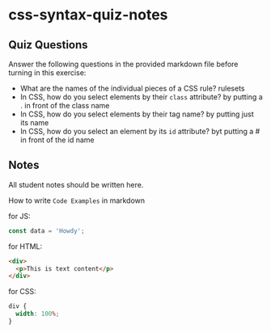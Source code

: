 # css-syntax-quiz-notes

## Quiz Questions

Answer the following questions in the provided markdown file before turning in this exercise:

- What are the names of the individual pieces of a CSS rule?
  rulesets
- In CSS, how do you select elements by their `class` attribute?
  by putting a . in front of the class name
- In CSS, how do you select elements by their tag name?
  by putting just its name
- In CSS, how do you select an element by its `id` attribute?
  byt putting a # in front of the id name

## Notes

All student notes should be written here.

How to write `Code Examples` in markdown

for JS:

```javascript
const data = 'Howdy';
```

for HTML:

```html
<div>
  <p>This is text content</p>
</div>
```

for CSS:

```css
div {
  width: 100%;
}
```
